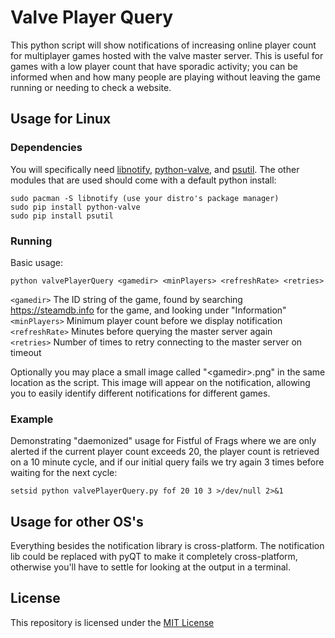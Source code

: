 # Valve Player Query
This python script will show notifications of increasing online player count for multiplayer games hosted with the valve master server. This is useful for games with a low player count that have sporadic activity; you can be informed when and how many people are playing without leaving the game running or needing to check a website.

## Usage for Linux
### Dependencies
You will specifically need [libnotify], [python-valve], and [psutil]. The other modules that are used should come with a default python install:
```
sudo pacman -S libnotify (use your distro's package manager)
sudo pip install python-valve
sudo pip install psutil
```
### Running
Basic usage: 

`python valvePlayerQuery <gamedir> <minPlayers> <refreshRate> <retries>`

`<gamedir>`       The ID string of the game, found by searching https://steamdb.info for the game, and looking under "Information"  
`<minPlayers>`    Minimum player count before we display notification  
`<refreshRate>`   Minutes before querying the master server again  
`<retries>`       Number of times to retry connecting to the master server on timeout  

Optionally you may place a small image called "&lt;gamedir&gt;.png" in the same location as the script. This image will appear on the notification, allowing you to easily identify different notifications for different games.

### Example
Demonstrating "daemonized" usage for Fistful of Frags where we are only alerted if the current player count exceeds 20, the player count is retrieved on a 10 minute cycle, and if our initial query fails we try again 3 times before waiting for the next cycle:

`setsid python valvePlayerQuery.py fof 20 10 3 >/dev/null 2>&1`

## Usage for other OS's
Everything besides the notification library is cross-platform. The notification lib could be replaced with pyQT to make it completely cross-platform, otherwise you'll have to settle for looking at the output in a terminal.

## License
This repository is licensed under the [MIT License](LICENSE)

[python-valve]: https://github.com/serverstf/python-valve
[psutil]: https://github.com/giampaolo/psutil
[libnotify]: https://wiki.archlinux.org/index.php/Desktop_notifications#Libnotify
